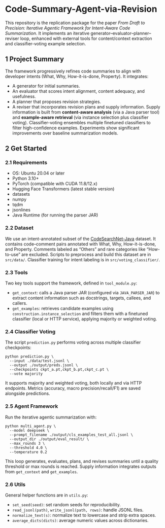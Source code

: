 # Code-Summary-Agent-via-Revision
This repository is the replication package for the paper *From Draft to Precision: Iterative Agentic Framework for Intent-Aware Code Summarization*. It implements an iterative generator–evaluator–planner–reviser loop, enhanced with external tools for content/context extraction and classifier-voting example selection.

## 1 Project Summary
The framework progressively refines code summaries to align with developer intents (What, Why, How-it-is-done, Property). It integrates:
- A generator for initial summaries.
- An evaluator that scores intent alignment, content adequacy, and usefulness.
- A planner that proposes revision strategies.
- A reviser that incorporates revision plans and supply information.
Supply information is built from **content-aware analysis** (via a Java parser tool) and **example-aware retrieval** (via instance selection plus classifier voting). Classifier-voting ensembles multiple finetuned classifiers to filter high-confidence examples. Experiments show significant improvements over baseline summarization models.

## 2 Get Started
### 2.1 Requirements
* OS: Ubuntu 20.04 or later
* Python 3.10+
* PyTorch (compatible with CUDA 11.8/12.x)
* Hugging Face Transformers (latest stable version)
* datasets
* numpy
* tqdm
* jsonlines
* Java Runtime (for running the parser JAR)

### 2.2 Dataset
We use an intent-annotated subset of the [CodeSearchNet-Java](https://github.com/microsoft/CodeXGLUE) dataset. It contains code–comment pairs annotated with What, Why, How-it-is-done, and Property. Comments labeled as “Others” and rare categories like “How-to-use” are excluded. Scripts to preprocess and build this dataset are in `src/data/`. Classifier training for intent labeling is in `src/voting_classifier/`.

### 2.3 Tools
Two key tools support the framework, defined in `tool_module.py`:
- `get_context`: calls a Java parser JAR (configured via `JAVA_PARSER_JAR`) to extract content information such as docstrings, targets, callees, and callers.
- `get_examples`: retrieves candidate examples using `construction.instance_selection` and filters them with a finetuned classifier (local or HTTP service), applying majority or weighted voting.

### 2.4 Classifier Voting
The script `prediction.py` performs voting across multiple classifier checkpoints:
```
python prediction.py \
  --input ./data/test.jsonl \
  --output ./output/preds.jsonl \
  --checkpoints ckpt_a.pt,ckpt_b.pt,ckpt_c.pt \
  --vote majority
```
It supports majority and weighted voting, both locally and via HTTP endpoints. Metrics (accuracy, macro precision/recall/F1) are saved alongside predictions.

### 2.5 Agent Framework
Run the iterative agentic summarization with:
```
python multi_agent.py \
  --model deepseek \
  --prompt_filename ./output/cls_examples_test_all.jsonl \
  --output_dir ./output/eval_result/ \
  --max_rounds 3 \
  --threshold 4.0 \
  --temperature 0.2
```
This loop generates, evaluates, plans, and revises summaries until a quality threshold or max rounds is reached. Supply information integrates outputs from `get_context` and `get_examples`.

### 2.6 Utils
General helper functions are in `utils.py`:
- `set_seed(seed)`: set random seeds for reproducibility.
- `read_jsonl(path)`, `write_jsonl(path, rows)`: handle JSONL files.
- `normalize_text(s)`: normalize text to lowercase and strip extra spaces.
- `average_dicts(dicts)`: average numeric values across dictionaries.

[//]: # (## 3 Results)

[//]: # (Outputs include per-intent BLEU, ROUGE-L, and METEOR scores, with detailed JSONL logs and metrics.)